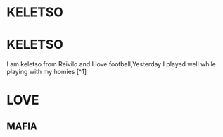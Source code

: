 # KELETSO
# KELETSO
I am keletso from Reivilo and I love football,Yesterday I played well while playing with my homies [^1]
# LOVE
## MAFIA
